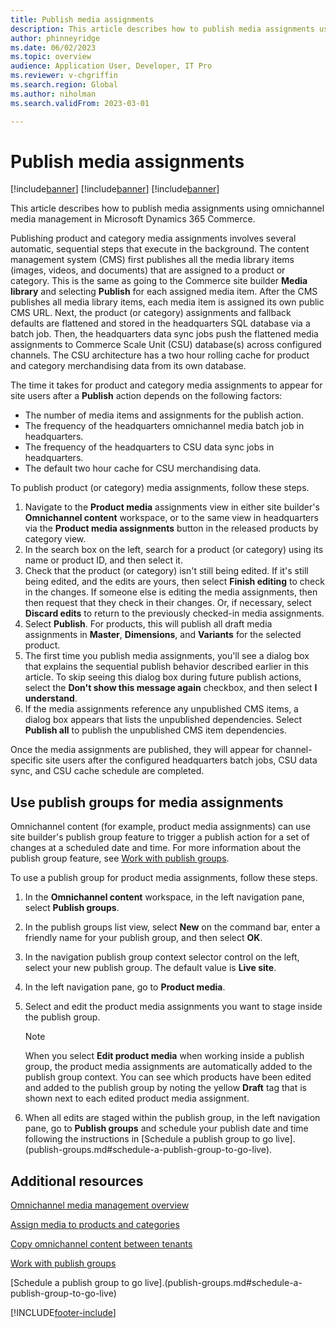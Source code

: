 ```yaml
---
title: Publish media assignments
description: This article describes how to publish media assignments using omnichannel media management in Microsoft Dynamics 365 Commerce.
author: phinneyridge
ms.date: 06/02/2023
ms.topic: overview
audience: Application User, Developer, IT Pro
ms.reviewer: v-chgriffin
ms.search.region: Global
ms.author: niholman
ms.search.validFrom: 2023-03-01

---
```


# Publish media assignments

[!include[banner](../includes/banner.md)]
[!include[banner](../includes/preview-banner.md)]
[!include[banner](../includes/production-ready-preview-banner.md)]

This article describes how to publish media assignments using omnichannel media management in Microsoft Dynamics 365 Commerce.

Publishing product and category media assignments involves several automatic, sequential steps that execute in the background. The content management system (CMS) first publishes all the media library items (images, videos, and documents) that are assigned to a product or category. This is the same as going to the Commerce site builder **Media library** and selecting **Publish** for each assigned media item. After the CMS publishes all media library items, each media item is assigned its own public CMS URL. Next, the product (or category) assignments and fallback defaults are flattened and stored in the headquarters SQL database via a batch job. Then, the headquarters data sync jobs push the flattened media assignments to Commerce Scale Unit (CSU) database(s) across configured channels. The CSU architecture has a two hour rolling cache for product and category merchandising data from its own database. 

The time it takes for product and category media assignments to appear for site users after a **Publish** action depends on the following factors:

- The number of media items and assignments for the publish action.
- The frequency of the headquarters omnichannel media batch job in headquarters.
- The frequency of the headquarters to CSU data sync jobs in headquarters.
- The default two hour cache for CSU merchandising data.

To publish product (or category) media assignments, follow these steps.

1. Navigate to the **Product media** assignments view in either site builder's **Omnichannel content** workspace, or to the same view in headquarters via the **Product media assignments** button in the released products by category view.
1. In the search box on the left, search for a product (or category) using its name or product ID, and then select it.
1. Check that the product (or category) isn't still being edited. If it's still being edited, and the edits are yours, then select **Finish editing** to check in the changes. If someone else is editing the media assignments, then then request that they check in their changes. Or, if necessary, select **Discard edits** to return to the previously checked-in media assignments.
1. Select **Publish**. For products, this will publish all draft media assignments in **Master**, **Dimensions**, and **Variants** for the selected product.
1. The first time you publish media assignments, you'll see a dialog box that explains the sequential publish behavior described earlier in this article. To skip seeing this dialog box during future publish actions, select the **Don't show this message again** checkbox, and then select **I understand**.
1. If the media assignments reference any unpublished CMS items, a dialog box appears that lists the unpublished dependencies. Select **Publish all** to publish the unpublished CMS item dependencies.

Once the media assignments are published, they will appear for channel-specific site users after the configured headquarters batch jobs, CSU data sync, and CSU cache schedule are completed.

## Use publish groups for media assignments

Omnichannel content (for example, product media assignments) can use site builder's publish group feature to trigger a publish action for a set of changes at a scheduled date and time. For more information about the publish group feature, see [Work with publish groups](publish-groups.md).

To use a publish group for product media assignments, follow these steps.

1. In the **Omnichannel content** workspace, in the left navigation pane, select **Publish groups**.
1. In the publish groups list view, select **New** on the command bar, enter a friendly name for your publish group, and then select **OK**.
1. In the navigation publish group context selector control on the left, select your new publish group. The default value is **Live site**.
1. In the left navigation pane, go to **Product media**.
1. Select and edit the product media assignments you want to stage inside the publish group. 

    > [!NOTE]
    > When you select **Edit product media** when working inside a publish group, the product media assignments are automatically added to the publish group context. You can see which products have been edited and added to the publish group by noting the yellow **Draft** tag that is shown next to each edited product media assignment.

1. When all edits are staged within the publish group, in the left navigation pane, go to **Publish groups** and schedule your publish date and time following the instructions in [Schedule a publish group to go live].(publish-groups.md#schedule-a-publish-group-to-go-live).

## Additional resources

[Omnichannel media management overview](omnichannel-media-management-overview.md)

[Assign media to products and categories](assign-media-omnichannel.md)

[Copy omnichannel content between tenants](copy-content-between-tenants.md)

[Work with publish groups](publish-groups.md)

[Schedule a publish group to go live].(publish-groups.md#schedule-a-publish-group-to-go-live)


[!INCLUDE[footer-include](../includes/footer-banner.md)]

